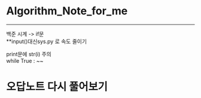 # Algorithm_Note_for_me
----  
백준 시계 -> if문  
**input()대신sys.py 로 속도 줄이기
  
  print문에 str(i) 주의  
  while True : ~~  
 
 # 오답노트 다시 풀어보기
